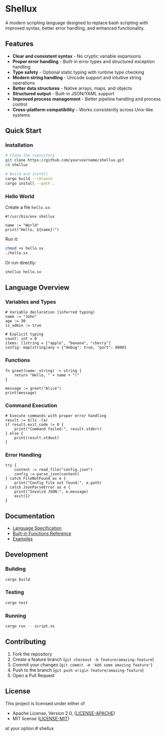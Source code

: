 # Shellux

A modern scripting language designed to replace bash scripting with improved syntax, better error handling, and enhanced functionality.

## Features

- **Clear and consistent syntax** - No cryptic variable expansions
- **Proper error handling** - Built-in error types and structured exception handling
- **Type safety** - Optional static typing with runtime type checking
- **Modern string handling** - Unicode support and intuitive string operations
- **Better data structures** - Native arrays, maps, and objects
- **Structured output** - Built-in JSON/YAML support
- **Improved process management** - Better pipeline handling and process control
- **Cross-platform compatibility** - Works consistently across Unix-like systems

## Quick Start

### Installation

```bash
# Clone the repository
git clone https://github.com/yourusername/shellux.git
cd shellux

# Build and install
cargo build --release
cargo install --path .
```

### Hello World

Create a file `hello.sx`:

```shellux
#!/usr/bin/env shellux

name := "World"
print("Hello, ${name}!")
```

Run it:

```bash
chmod +x hello.sx
./hello.sx
```

Or run directly:

```bash
shellux hello.sx
```

## Language Overview

### Variables and Types

```shellux
# Variable declaration (inferred typing)
name := "John"
age := 30
is_admin := true

# Explicit typing
count: int = 0
items: []string = ["apple", "banana", "cherry"]
config: map[string]any = {"debug": true, "port": 8080}
```

### Functions

```shellux
fn greet(name: string) -> string {
    return "Hello, " + name + "!"
}

message := greet("Alice")
print(message)
```

### Command Execution

```shellux
# Execute commands with proper error handling
result := $(ls -la)
if result.exit_code != 0 {
    print("Command failed:", result.stderr)
} else {
    print(result.stdout)
}
```

### Error Handling

```shellux
try {
    content := read_file("config.json")
    config := parse_json(content)
} catch FileNotFound as e {
    print("Config file not found:", e.path)
} catch JsonParseError as e {
    print("Invalid JSON:", e.message)
    exit(1)
}
```

## Documentation

- [Language Specification](docs/LANGUAGE_SPEC.md)
- [Built-in Functions Reference](docs/BUILTINS.md)
- [Examples](examples/)

## Development

### Building

```bash
cargo build
```

### Testing

```bash
cargo test
```

### Running

```bash
cargo run -- script.sx
```

## Contributing

1. Fork the repository
2. Create a feature branch (`git checkout -b feature/amazing-feature`)
3. Commit your changes (`git commit -m 'Add some amazing feature'`)
4. Push to the branch (`git push origin feature/amazing-feature`)
5. Open a Pull Request

## License

This project is licensed under either of

- Apache License, Version 2.0, ([LICENSE-APACHE](LICENSE-APACHE))
- MIT license ([LICENSE-MIT](LICENSE-MIT))

at your option.# shellux
